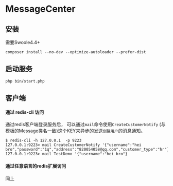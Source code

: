 # MessageCenter

## 安装
需要Swoole4.4+
```
composer install --no-dev --optimize-autoloader --prefer-dist
```

## 启动服务

```shell
php bin/start.php
```

## 客户端

#### 通过 redis-cli 访问

 通过redis客户端登录服务后， 可以通过`mail`命令使用`CreateCustomerNotify` (与模板的Message类名一致)这个KEY来异步的发送`创建用户`的消息通知。

```shell
$ redis-cli -h 127.0.0.1  -p 9223
127.0.0.1:9223> mail CreateCustomerNotify '{"username":"hei bro","password":"1q","address":"820054058@qq.com","customer_type":"hr"}
127.0.0.1:9223> mail TestDemo '{"username":"hei bro"}
```

#### 通过任意语言的redis扩展访问

同上
